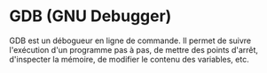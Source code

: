 # GDB (GNU Debugger)

GDB est un débogueur en ligne de commande. Il permet de suivre l'exécution d'un programme pas à pas, de mettre des points d'arrêt, d'inspecter la mémoire, de modifier le contenu des variables, etc.
